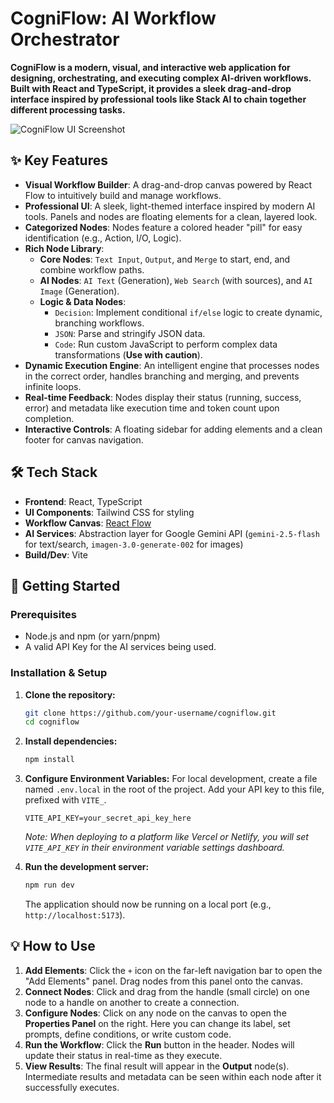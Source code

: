 # CogniFlow: AI Workflow Orchestrator

**CogniFlow is a modern, visual, and interactive web application for designing, orchestrating, and executing complex AI-driven workflows. Built with React and TypeScript, it provides a sleek drag-and-drop interface inspired by professional tools like Stack AI to chain together different processing tasks.**

![CogniFlow UI Screenshot](https://user-images.githubusercontent.com/12345/placeholder.png) <!-- It's recommended to replace this with a new screenshot -->

## ✨ Key Features

*   **Visual Workflow Builder**: A drag-and-drop canvas powered by React Flow to intuitively build and manage workflows.
*   **Professional UI**: A sleek, light-themed interface inspired by modern AI tools. Panels and nodes are floating elements for a clean, layered look.
*   **Categorized Nodes**: Nodes feature a colored header "pill" for easy identification (e.g., Action, I/O, Logic).
*   **Rich Node Library**:
    *   **Core Nodes**: `Text Input`, `Output`, and `Merge` to start, end, and combine workflow paths.
    *   **AI Nodes**: `AI Text` (Generation), `Web Search` (with sources), and `AI Image` (Generation).
    *   **Logic & Data Nodes**:
        *   `Decision`: Implement conditional `if/else` logic to create dynamic, branching workflows.
        *   `JSON`: Parse and stringify JSON data.
        *   `Code`: Run custom JavaScript to perform complex data transformations (**Use with caution**).
*   **Dynamic Execution Engine**: An intelligent engine that processes nodes in the correct order, handles branching and merging, and prevents infinite loops.
*   **Real-time Feedback**: Nodes display their status (running, success, error) and metadata like execution time and token count upon completion.
*   **Interactive Controls**: A floating sidebar for adding elements and a clean footer for canvas navigation.

## 🛠️ Tech Stack

*   **Frontend**: React, TypeScript
*   **UI Components**: Tailwind CSS for styling
*   **Workflow Canvas**: [React Flow](https://reactflow.dev/)
*   **AI Services**: Abstraction layer for Google Gemini API (`gemini-2.5-flash` for text/search, `imagen-3.0-generate-002` for images)
*   **Build/Dev**: Vite

## 🚀 Getting Started

### Prerequisites

*   Node.js and npm (or yarn/pnpm)
*   A valid API Key for the AI services being used.

### Installation & Setup

1.  **Clone the repository:**
    ```bash
    git clone https://github.com/your-username/cogniflow.git
    cd cogniflow
    ```

2.  **Install dependencies:**
    ```bash
    npm install
    ```

3.  **Configure Environment Variables:**
    For local development, create a file named `.env.local` in the root of the project. Add your API key to this file, prefixed with `VITE_`.
    ```
    VITE_API_KEY=your_secret_api_key_here
    ```
    *Note: When deploying to a platform like Vercel or Netlify, you will set `VITE_API_KEY` in their environment variable settings dashboard.*

4.  **Run the development server:**
    ```bash
    npm run dev
    ```
    The application should now be running on a local port (e.g., `http://localhost:5173`).

## 💡 How to Use

1.  **Add Elements**: Click the `+` icon on the far-left navigation bar to open the "Add Elements" panel. Drag nodes from this panel onto the canvas.
2.  **Connect Nodes**: Click and drag from the handle (small circle) on one node to a handle on another to create a connection.
3.  **Configure Nodes**: Click on any node on the canvas to open the **Properties Panel** on the right. Here you can change its label, set prompts, define conditions, or write custom code.
4.  **Run the Workflow**: Click the **Run** button in the header. Nodes will update their status in real-time as they execute.
5.  **View Results**: The final result will appear in the **Output** node(s). Intermediate results and metadata can be seen within each node after it successfully executes.